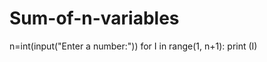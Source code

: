 # Sum-of-n-variables 

  n=int(input("Enter a number:")) 
  for I in range(1, n+1):
      print (I) 
